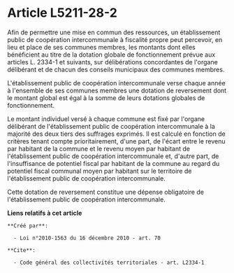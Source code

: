 # Article L5211-28-2

Afin de permettre une mise en commun des ressources, un établissement public de coopération intercommunale à fiscalité propre
peut percevoir, en lieu et place de ses communes membres, les montants dont elles bénéficient au titre de la dotation globale
de fonctionnement prévue aux articles L. 2334-1 et suivants, sur délibérations concordantes de l'organe délibérant et de
chacun des conseils municipaux des communes membres.

L'établissement public de coopération intercommunale verse chaque année à l'ensemble de ses communes membres une dotation de
reversement dont le montant global est égal à la somme de leurs dotations globales de fonctionnement. 

Le montant individuel versé à chaque commune est fixé par l'organe délibérant de l'établissement public de coopération
intercommunale à la majorité des deux tiers des suffrages exprimés. Il est calculé en fonction de critères tenant compte
prioritairement, d'une part, de l'écart entre le revenu par habitant de la commune et le revenu moyen par habitant de
l'établissement public de coopération intercommunale et, d'autre part, de l'insuffisance de potentiel fiscal par habitant de
la commune au regard du potentiel fiscal communal moyen par habitant sur le territoire de l'établissement public de
coopération intercommunale. 

Cette dotation de reversement constitue une dépense obligatoire de l'établissement public de coopération intercommunale.

**Liens relatifs à cet article**

	**Créé par**:

	  - Loi n°2010-1563 du 16 décembre 2010 - art. 70

	**Cite**:

	  - Code général des collectivités territoriales - art. L2334-1
